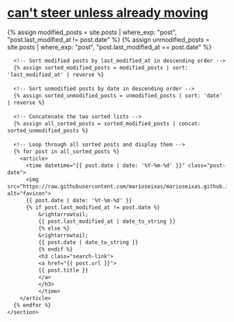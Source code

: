 <body>
  <h1 class="search-link">
    <a href="https://ib.bsb.br/life-tokens">can't steer unless already moving</a>
  </h1>
  <main class="tags-page">
    <section>
      <!-- Separate posts where last_modified_at is different from date -->
      {% assign modified_posts = site.posts | where_exp: "post", "post.last_modified_at != post.date" %}
      {% assign unmodified_posts = site.posts | where_exp: "post", "post.last_modified_at == post.date" %}
      
      <!-- Sort modified posts by last_modified_at in descending order -->
      {% assign sorted_modified_posts = modified_posts | sort: 'last_modified_at' | reverse %}
      
      <!-- Sort unmodified posts by date in descending order -->
      {% assign sorted_unmodified_posts = unmodified_posts | sort: 'date' | reverse %}
      
      <!-- Concatenate the two sorted lists -->
      {% assign all_sorted_posts = sorted_modified_posts | concat: sorted_unmodified_posts %}
      
      <!-- Loop through all sorted posts and display them -->
      {% for post in all_sorted_posts %}
        <article>
          <time datetime="{{ post.date | date: '%Y-%m-%d' }}" class="post-date">
          <img src="https://raw.githubusercontent.com/marioseixas/marioseixas.github.io/main/assets/gold.ico" alt="favicon">
          {{ post.date | date: '%Y-%m-%d' }}
          {% if post.last_modified_at != post.date %}
              &rightarrowtail;
              {{ post.last_modified_at | date_to_string }}
              {% else %}
              &rightarrowtail;
              {{ post.date | date_to_string }}
              {% endif %}
              <h3 class="search-link">
              <a href="{{ post.url }}">
              {{ post.title }}
              </a>
              </h3>
              </time>
        </article>
      {% endfor %}
    </section>
  </main>
</body>
